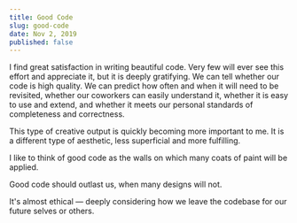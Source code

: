 ```yaml
---
title: Good Code
slug: good-code
date: Nov 2, 2019
published: false
---
```


I find great satisfaction in writing beautiful code. Very few will ever see this effort and appreciate it, but it is deeply gratifying. We can tell whether our
code is high quality. We can predict how often and when it will need to be revisited, whether our coworkers can easily understand it, whether it is easy to use
and extend, and whether it meets our personal standards of completeness and correctness.

This type of creative output is quickly becoming more important to me. It is a different type of aesthetic, less superficial and more fulfilling.

I like to think of good code as the walls on which many coats of paint will be applied.

Good code should outlast us, when many designs will not.

It's almost ethical — deeply considering how we leave the codebase for our future selves or others.
